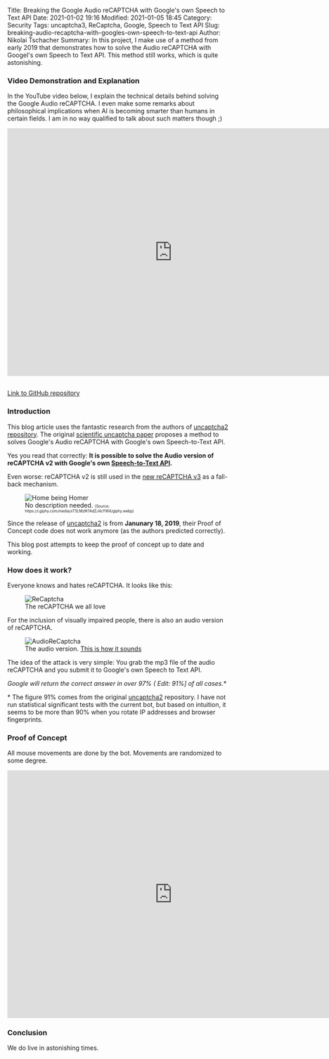 Title: Breaking the Google Audio reCAPTCHA with Google's own Speech to Text API
Date: 2021-01-02 19:16
Modified: 2021-01-05 18:45
Category: Security
Tags: uncaptcha3, ReCaptcha, Google, Speech to Text API
Slug: breaking-audio-recaptcha-with-googles-own-speech-to-text-api
Author: Nikolai Tschacher
Summary: In this project, I make use of a method from early 2019 that demonstrates how to solve the Audio reCAPTCHA with Googel's own Speech to Text API. This method still works, which is quite astonishing.

### Video Demonstration and Explanation

In the YouTube video below, I explain the technical details behind solving the Google Audio reCAPTCHA. I even make some remarks about philosophical implications when AI is becoming smarter than humans in certain fields. I am in no way qualified to talk about such matters though ;)

<div class="embed-youtube" style="margin-bottom: 30px">
    <iframe width="750" height="563" src="https://www.youtube.com/embed/1kBmbEwJpYo" frameborder="0" allow="accelerometer; autoplay; clipboard-write; encrypted-media; gyroscope; picture-in-picture" allowfullscreen></iframe>
</div>

<div><a class="btn" style="width: 240px" href="https://github.com/NikolaiT/uncaptcha3">Link to GitHub repository</a></div>

### Introduction

This blog article uses the fantastic research from the authors of [uncaptcha2 repository](https://github.com/ecthros/uncaptcha2). The original [scientific uncaptcha paper](https://uncaptcha.cs.umd.edu/papers/uncaptcha_woot17.pdf) proposes a method to solves Google's Audio reCAPTCHA with Google's own Speech-to-Text API.

Yes you read that correctly: **It is possible to solve the Audio version of reCAPTCHA v2 with Google's own [Speech-to-Text API](https://cloud.google.com/speech-to-text).**

Even worse: reCAPTCHA v2 is still used in the [new reCAPTCHA v3](https://developers.google.com/recaptcha/docs/v3) as a fall-back mechanism.

<figure>
    <img class="smallimg" src="{static}/images/homer.webp" alt="Home being Homer" />
    <figcaption>No description needed. <span style="font-size: 60%">(Source: https://i.giphy.com/media/xT5LMzIK1AdZJ4cYW4/giphy.webp)</span></figcaption>
</figure>

Since the release of [uncaptcha2](https://github.com/ecthros/uncaptcha2) is from **Janunary 18, 2019**,
their Proof of Concept code does not work anymore (as the authors predicted correctly).

This blog post attempts to keep the proof of concept up to date and working.

### How does it work?

Everyone knows and hates reCAPTCHA. It looks like this:

<figure>
    <img class="smallimg" src="{static}/images/ReCaptcha.png" alt="ReCaptcha" />
    <figcaption>The reCAPTCHA we all love</figcaption>
</figure>

For the inclusion of visually impaired people, there is also an audio version of reCAPTCHA.

<figure>
    <img class="smallimg" src="{static}/images/AudioReCaptcha.png" alt="AudioReCaptcha" />
    <figcaption>The audio version. <a href="{static}/images/audioReCaptcha.mp3">This is how it sounds</a></figcaption>
</figure>

The idea of the attack is very simple: You grab the mp3 file of the audio reCAPTCHA and you submit it to Google's own Speech to Text API.

**Google will return the correct answer in over 97% (* Edit: 91%] of all cases.**

\* The figure 91% comes from the original [uncaptcha2](https://github.com/ecthros/uncaptcha2) repository. I have not run statistical significant tests with the current bot, but based on intuition, it seems to be more than 90% when you rotate IP addresses and browser fingerprints.

### Proof of Concept

All mouse movements are done by the bot. Movements are randomized to some degree.

<div class="embed-youtube">
    <iframe width="750" height="563" src="https://www.youtube.com/embed/xh145UIeN9M" frameborder="0" allow="accelerometer; autoplay; clipboard-write; encrypted-media; gyroscope; picture-in-picture" allowfullscreen></iframe>
</div>

### Conclusion

We do live in astonishing times.